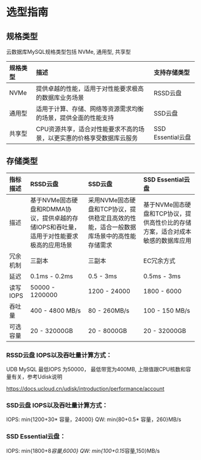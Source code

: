 # 选型指南


## 规格类型
云数据库MySQL规格类型包括 NVMe, 通用型, 共享型

| 规格类型    | 描述   | 支持存储类型|
|:------------|:-----------|:-----------|
| NVMe      | 提供卓越的性能，适用于对性能要求极高的数据库业务场景  | RSSD云盘|
| 通用型    | 适用于计算、存储、网络等资源需求均衡的场景，提供全面的性能支持  |  SSD云盘|
| 共享型    | CPU资源共享，适合对性能要求不高的场景，以更实惠的价格享受数据库云服务  | SSD Essential云盘|


## 存储类型

| 指标描述  |  RSSD云盘   | SSD云盘| SSD Essential云盘 |
|:------------|:-----------|:-----------|:-----------|
| 描述  | 基于NVMe固态硬盘和RDMMA协议，提供卓越的存储IOPS和吞吐量，适用于对性能要求极高的应用场景   | 采用NVMe固态硬盘和TCP协议，提供稳定且高效的性能，适合一般数据库场景中的高性能存储需求| 基于NVMe固态硬盘和TCP协议，提供高性价比的存储方案，适合对成本敏感的数据库应用|
| 冗余机制  | 三副本  | 三副本 | EC冗余方式 |
| 延迟  | 0.1ms - 0.2ms  | 0.5 - 3ms | 0.5ms - 3ms |
| 读写IOPS  |  50000 - 1200000 | 1200 - 24000  | 1800 - 6000 |
| 吞吐量  |  400 - 4800 MB/s | 80 - 260MB/s | 100 - 150 MB/s|
| 可选容量  | 20 - 32000GB | 20 - 8000GB | 20 - 32000GB |


### RSSD云盘 IOPS以及吞吐量计算方式：

UDB MySQL 最低IOPS 为50000， 最低带宽为400MB, 上限值跟CPU核数和容量有关，参考Udisk说明

https://docs.ucloud.cn/udisk/introduction/performance/account


### SSD云盘 IOPS以及吞吐量计算方式：
IOPS: min{1200+30* 容量，24000}
QW: min{80+0.5* 容量，260}MB/s


### SSD Essential云盘：
IOPS: min{1800+8*容量,6000}
QW: min{100+0.15*容量,150}MB/s
